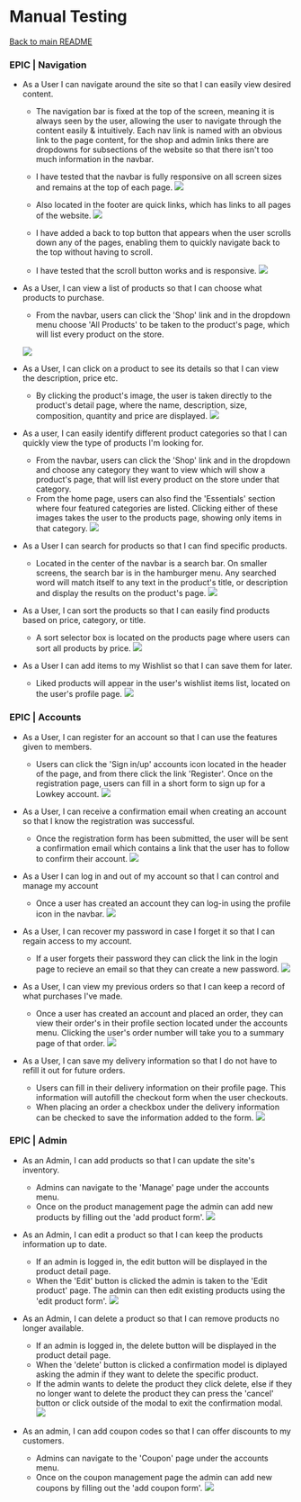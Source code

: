# Manual Testing

[Back to main README](README.md)

### EPIC | Navigation
- As a User I can navigate around the site so that I can easily view desired content.

    - The navigation bar is fixed at the top of the screen, meaning it is always seen by the user, allowing the user to navigate through the content easily & intuitively. Each nav link is named with an obvious link to the page content, for the shop and admin links there are dropdowns for subsections of the website so that there isn't too much information in the navbar.
    - I have tested that the navbar is fully responsive on all screen sizes and remains at the top of each page.
    ![](assets/images/)

    - Also located in the footer are quick links, which has links to all pages of the website.
    ![](assets/images/)

    - I have added a back to top button that appears when the user scrolls down any of the pages, enabling them to quickly navigate back to the top without having to scroll.
    - I have tested that the scroll button works and is responsive.
    ![](assets/images/)

- As a User, I can view a list of products so that I can choose what products to purchase.
    - From the navbar, users can click the 'Shop' link and in the dropdown menu choose 'All Products' to be taken to the product's page, which will list every product on the store.

    ![](assets/images/)

- As a User, I can click on a product to see its details so that I can view the description, price etc.
    - By clicking the product's image, the user is taken directly to the product's detail page, where the name, description, size, composition, quantity and price are displayed.
    ![](assets/images/)

- As a user, I can easily identify different product categories so that I can quickly view the type of products I'm looking for.
    - From the navbar, users can click the 'Shop' link and in the dropdown and choose any category they want to view which will show a product's page, that will list every product on the store under that category.
    - From the home page, users can also find the 'Essentials' section where four featured categories are listed. Clicking either of these images takes the user to the products page, showing only items in that category.
    ![](assets/images/)

- As a User I can search for products so that I can find specific products.
    - Located in the center of the navbar is a search bar. On smaller screens, the search bar is in the hamburger menu. Any searched word will match itself to any text in the product's title, or description and display the results on the product's page.
    ![](assets/images/)

- As a User, I can sort the products so that I can easily find products based on price, category, or title.
    - A sort selector box is located on the products page where users can sort all products by price.
    ![](assets/images/)

- As a User I can add items to my Wishlist so that I can save them for later.
    - Liked products will appear in the user's wishlist items list, located on the user's profile page.
    ![](assets/images/)

### EPIC | Accounts
- As a User, I can register for an account so that I can use the features given to members.
    - Users can click the 'Sign in/up' accounts icon located in the header of the page, and from there click the link 'Register'.
Once on the registration page, users can fill in a short form to sign up for a Lowkey account.
    ![](assets/images/)

- As a User, I can receive a confirmation email when creating an account so that I know the registration was successful.
    - Once the registration form has been submitted, the user will be sent a confirmation email which contains a link that the user has to follow to confirm their account.
    ![](assets/images/)

- As a User I can log in and out of my account so that I can control and manage my account
    - Once a user has created an account they can log-in using the profile icon in the navbar.
    ![](assets/images/)

- As a User, I can recover my password in case I forget it so that I can regain access to my account.
    - If a user forgets their password they can click the link in the login page to recieve an email so that they can create a new password.
    ![](assets/images/)

- As a User, I can view my previous orders so that I can keep a record of what purchases I've made.
    - Once a user has created an account and placed an order, they can view their order's in their profile section located under the accounts menu.
Clicking the user's order number will take you to a summary page of that order.
    ![](assets/images/)

- As a User, I can save my delivery information so that I do not have to refill it out for future orders.
    - Users can fill in their delivery information on their profile page. This information will autofill the checkout form when the user checkouts.
    - When placing an order a checkbox under the delivery information can be checked to save the information added to the form.
    ![](assets/images/)

### EPIC | Admin
- As an Admin, I can add products so that I can update the site's inventory.
    - Admins can navigate to the 'Manage' page under the accounts menu.
    - Once on the product management page the admin can add new products by filling out the 'add product form'.
    ![](assets/images/)

- As an Admin, I can edit a product so that I can keep the products information up to date.
    - If an admin is logged in, the edit button will be displayed in the product detail page.
    - When the 'Edit' button is clicked the admin is taken to the 'Edit product' page. The admin can then edit existing products using the 'edit product form'.
    ![](assets/images/)

- As an Admin, I can delete a product so that I can remove products no longer available.
    - If an admin is logged in, the delete button will be displayed in the product detail page.
    - When the 'delete' button is clicked a confirmation model is diplayed asking the admin if they want to delete the specific product.
    - If the admin wants to delete the product they click delete, else if they no longer want to delete the product they can press the 'cancel' button or click outside of the modal to exit the confirmation modal.
    ![](assets/images/)

- As an admin, I can add coupon codes so that I can offer discounts to my customers.
    - Admins can navigate to the 'Coupon' page under the accounts menu.
    - Once on the coupon management page the admin can add new coupons by filling out the 'add coupon form'.
    ![](assets/images/)